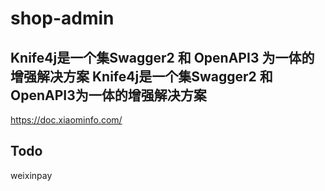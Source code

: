 # shop-admin

## Knife4j是一个集Swagger2 和 OpenAPI3 为一体的增强解决方案 Knife4j是一个集Swagger2 和 OpenAPI3为一体的增强解决方案
https://doc.xiaominfo.com/

## Todo
weixinpay
